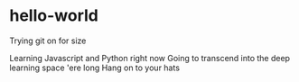 # hello-world
Trying git on for size

Learning Javascript and Python right now
Going to transcend into the deep learning space 'ere long
Hang on to your hats
